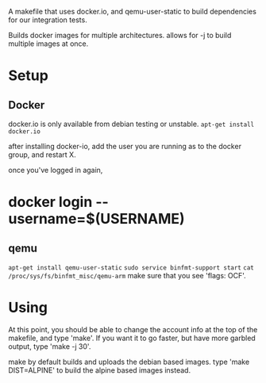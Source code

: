 A makefile that uses docker.io, and qemu-user-static to build dependencies for our integration tests.

Builds docker images for multiple architectures. allows for -j to build multiple images at once.

# Setup

## Docker
docker.io is only available from debian testing or unstable.
`apt-get install docker.io`

after installing docker-io, add the user you are running as to the docker group, and restart X.

once you've logged in again,
# docker login --username=$(USERNAME)

## qemu
`apt-get install qemu-user-static`
`sudo service binfmt-support start`
`cat /proc/sys/fs/binfmt_misc/qemu-arm`
make sure that you see 'flags: OCF'.

# Using

At this point, you should be able to change the account info at the top of the makefile, and type 'make'.
If you want it to go faster, but have more garbled output, type 'make -j 30'.

make by default builds and uploads the debian based images. type 'make DIST=ALPINE' to build the alpine
based images instead.


